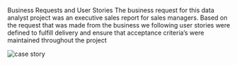 Business Requests and User Stories
The business request for this data analyst project was an executive sales report for sales managers. Based on the request that was made from the business we following user stories were defined to fulfill delivery and ensure that acceptance criteria’s were maintained throughout the project


![case story](https://github.com/Eaigbede/SalesManagement/assets/103326428/81e3360d-b310-48b8-9055-36b58ee8c677)

